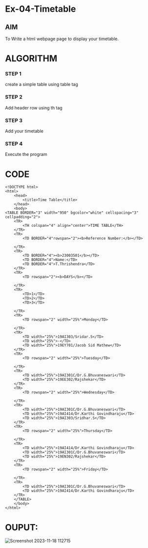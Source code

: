 # Ex-04-Timetable
## AIM
To Write a html webpage page to display your timetable.

# ALGORITHM
### STEP 1
create a simple table using table tag
### STEP 2
Add header row using th tag
### STEP 3
Add your timetable
### STEP 4
Execute the program

# CODE
```
<!DOCTYPE html>
<html>
    <head>
        <title>Time Table</title>
    </head>
    <body>
<TABLE BORDER="3" width="950" bgcolor="white" cellspacing="3" cellpadding="2"> 
    <TR> 
        <TH colspan="4" align="center">TIME TABLE</TH>
    </TR>
    <TR> 
        <TD BORDER="4"rowspan="2"><b>Reference Number:</b></TD>

    </TR>
    <TR>
        <TD BORDER="4"><b>23003501</b></TD>
        <TD BORDER="4">Name:</TD>
        <TD BORDER="4">T.Thrishendra</TD>
    </TR>
    <TR> 
        <TD rowspan="2"><b>DAYS</b></TD>

    </TR>
    <TR>
        <TD>1</TD> 
        <TD>2</TD>
        <TD>3</TD>

    </TR>
    <TR> 
        <TD rowspan="2" width="25%">Monday</TD>

    </TR>
    <TR>
        <TD width="25%">19AI303/Sridar.S</TD> 
        <TD width="25%">-</TD>
        <TD width="25%">19EY701/Jacob Sid Mathew</TD>
    </TR>
    <TR> 
        <TD rowspan="2" width="25%">Tuesday</TD>

    </TR>
    <TR>
        <TD width="25%">19AI301C/Dr.G.Bhuvaneswari</TD>
        <TD width="25%">19EE302/Rajshekar</TD>
    </TR>
    <TR> 
        <TD rowspan="2" width="25%">Wednesday</TD>

    </TR>
    <TR>
        <TD width="25%">19AI301C/Dr.G.Bhuvaneswari</TD>
        <TD width="25%">19AI414/Dr.Karthi Govindharaju</TD>
        <TD width="25%">19AI303/Sridhar.S</TD>
    </TR>
    <TR> 
        <TD rowspan="2" width="25%">Thursday</TD>

    </TR>
    <TR>
        <TD width="25%">19AI414/Dr.Karthi Govindharaju</TD> 
        <TD width="25%">19AI301C/Dr.G.Bhuvaneswari</TD>
        <TD width="25%">19EN302/Rajshekar</TD>
    </TR>
    <TR> 
        <TD rowspan="2" width="25%">Friday</TD>

    </TR>
    <TR>
        <TD width="25%">19AI301C/Dr.G.Bhuvaneswari</TD>
        <TD width="25%">19AI414/Dr.Karthi Govindharaju</TD> 
    </TR>
    </TABLE>
    </body>
</html>
```
# OUPUT:
![Screenshot 2023-11-18 112715](https://github.com/Thrishendra/ODD2023-WT-Ex-03-Timetable/assets/145742464/072eb02b-00c0-4ffc-a641-529df9d15473)

